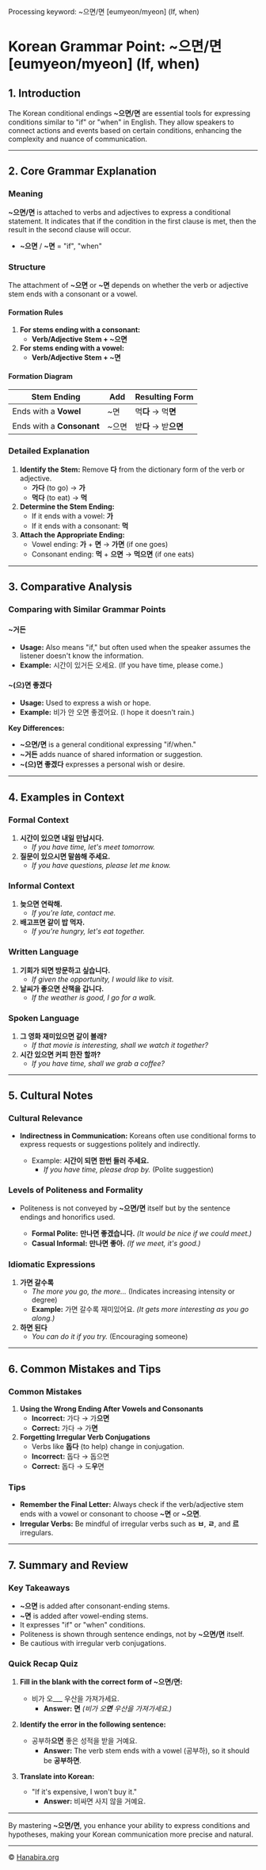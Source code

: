 Processing keyword: ~으면/면 [eumyeon/myeon] (If, when)
# Korean Grammar Point: ~으면/면 [eumyeon/myeon] (If, when)

## 1. Introduction
The Korean conditional endings **~으면/면** are essential tools for expressing conditions similar to "if" or "when" in English. They allow speakers to connect actions and events based on certain conditions, enhancing the complexity and nuance of communication.

---
## 2. Core Grammar Explanation
### Meaning
**~으면/면** is attached to verbs and adjectives to express a conditional statement. It indicates that if the condition in the first clause is met, then the result in the second clause will occur.
- **~으면** / **~면** = "if", "when"
### Structure
The attachment of **~으면** or **~면** depends on whether the verb or adjective stem ends with a consonant or a vowel.
#### Formation Rules
1. **For stems ending with a consonant:**
   - **Verb/Adjective Stem + ~으면**
2. **For stems ending with a vowel:**
   - **Verb/Adjective Stem + ~면**
#### Formation Diagram
| Stem Ending            | Add    | Resulting Form     |
|------------------------|--------|--------------------|
| Ends with a **Vowel**     | ~면    | 먹**다** → 먹**면**   |
| Ends with a **Consonant** | ~으면 | 받**다** → 받**으면** |
### Detailed Explanation
1. **Identify the Stem:**
   Remove **다** from the dictionary form of the verb or adjective.
   - **가다** (to go) → **가**
   - **먹다** (to eat) → **먹**
2. **Determine the Stem Ending:**
   - If it ends with a vowel: **가**
   - If it ends with a consonant: **먹**
3. **Attach the Appropriate Ending:**
   - Vowel ending: **가** + **면** → **가면** (if one goes)
   - Consonant ending: **먹** + **으면** → **먹으면** (if one eats)
---
## 3. Comparative Analysis
### Comparing with Similar Grammar Points
#### ~거든
- **Usage:** Also means "if," but often used when the speaker assumes the listener doesn't know the information.
- **Example:** 시간이 있거든 오세요. (If you have time, please come.)
#### ~(으)면 좋겠다
- **Usage:** Used to express a wish or hope.
- **Example:** 비가 안 오면 좋겠어요. (I hope it doesn't rain.)

**Key Differences:**
- **~으면/면** is a general conditional expressing "if/when."
- **~거든** adds nuance of shared information or suggestion.
- **~(으)면 좋겠다** expresses a personal wish or desire.
---
## 4. Examples in Context
### Formal Context
1. **시간이 있으면 내일 만납시다.**
   - *If you have time, let's meet tomorrow.*
2. **질문이 있으시면 말씀해 주세요.**
   - *If you have questions, please let me know.*
### Informal Context
1. **늦으면 연락해.**
   - *If you're late, contact me.*
2. **배고프면 같이 밥 먹자.**
   - *If you're hungry, let's eat together.*
### Written Language
1. **기회가 되면 방문하고 싶습니다.**
   - *If given the opportunity, I would like to visit.*
2. **날씨가 좋으면 산책을 갑니다.**
   - *If the weather is good, I go for a walk.*
### Spoken Language
1. **그 영화 재미있으면 같이 볼래?**
   - *If that movie is interesting, shall we watch it together?*
2. **시간 있으면 커피 한잔 할까?**
   - *If you have time, shall we grab a coffee?*
---
## 5. Cultural Notes
### Cultural Relevance
- **Indirectness in Communication:** Koreans often use conditional forms to express requests or suggestions politely and indirectly.
  
  - Example: **시간이 되면 한번 들러 주세요.**
    - *If you have time, please drop by.* (Polite suggestion)
### Levels of Politeness and Formality
- Politeness is not conveyed by **~으면/면** itself but by the sentence endings and honorifics used.
  
  - **Formal Polite:** **만나면 좋겠습니다.** *(It would be nice if we could meet.)*
  - **Casual Informal:** **만나면 좋아.** *(If we meet, it's good.)*
### Idiomatic Expressions
1. **가면 갈수록**
   - *The more you go, the more...* (Indicates increasing intensity or degree)
   - **Example:** 가면 갈수록 재미있어요. *(It gets more interesting as you go along.)*
2. **하면 된다**
   - *You can do it if you try.* (Encouraging someone)
---
## 6. Common Mistakes and Tips
### Common Mistakes
1. **Using the Wrong Ending After Vowels and Consonants**
   - **Incorrect:** 가다 → 가**으면**
   - **Correct:** 가다 → 가**면**
2. **Forgetting Irregular Verb Conjugations**
   - Verbs like **돕다** (to help) change in conjugation.
   - **Incorrect:** 돕다 → 돕으면
   - **Correct:** 돕다 → 도**우**면
### Tips
- **Remember the Final Letter:** Always check if the verb/adjective stem ends with a vowel or consonant to choose **~면** or **~으면**.
- **Irregular Verbs:** Be mindful of irregular verbs such as **ㅂ**, **ㄹ**, and **르** irregulars.
---
## 7. Summary and Review
### Key Takeaways
- **~으면** is added after consonant-ending stems.
- **~면** is added after vowel-ending stems.
- It expresses "if" or "when" conditions.
- Politeness is shown through sentence endings, not by **~으면/면** itself.
- Be cautious with irregular verb conjugations.
### Quick Recap Quiz
1. **Fill in the blank with the correct form of ~으면/면:**
   
   - 비가 오___ 우산을 가져가세요.
     - **Answer:** **면** *(비가 오**면** 우산을 가져가세요.)*
2. **Identify the error in the following sentence:**
   - 공부하**으면** 좋은 성적을 받을 거예요.
     - **Answer:** The verb stem ends with a vowel (공부하), so it should be **공부하면**.
3. **Translate into Korean:**
   - "If it's expensive, I won't buy it."
     - **Answer:** 비싸면 사지 않을 거예요.
---
By mastering **~으면/면**, you enhance your ability to express conditions and hypotheses, making your Korean communication more precise and natural.

---
© [Hanabira.org](https://hanabira.org)
